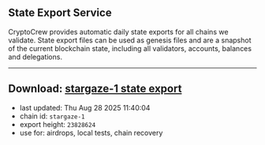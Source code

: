 ## State Export Service
CryptoCrew provides automatic daily state exports for all chains we validate. State export files can be used as genesis files and are a snapshot of the current blockchain state, including all validators, accounts, balances and delegations.

---
**Download: [stargaze-1 state export](https://dl-eu2.ccvalidators.com/SERVICE/stargaze/stargaze-1_export_23828624.json)**
---

- last updated: Thu Aug 28 2025 11:40:04
- chain id: `stargaze-1`
- export height: `23828624`
- use for: airdrops, local tests, chain recovery

